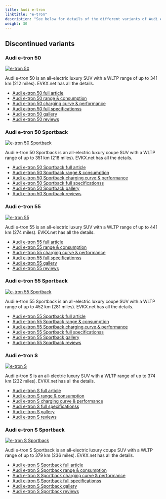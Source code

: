 ```yaml
---
title: Audi e-tron
linktitle: "e-tron"
description: "See below for details of the different variants of Audi e-tron"
weight: 30
---
```

## Discontinued variants

### Audi e-tron 50

<a href="e-tron_50/"><img src="https://media.evkx.net/multimedia/models/audi/e-tron/e-tron_50/main_1_st.jpg" class="img-fluid" alt="e-tron 50" ></a>

Audi e-tron 50 is an all-electric luxury SUV with a WLTP range of up to 341 km (212 miles). EVKX.net has all the details. 

- [Audi e-tron 50 full article](e-tron_50/)
- [Audi e-tron 50 range & consumption](e-tron_50/rangeandconsumption/)
- [Audi e-tron 50 charging curve & performance](e-tron_50/chargingcurve/)
- [Audi e-tron 50 full specificationss](e-tron_50/specifications/)
- [Audi e-tron 50 gallery](e-tron_50/gallery/)
- [Audi e-tron 50 reviews](e-tron_50/reviews/)

### Audi e-tron 50 Sportback

<a href="e-tron_50_sportback/"><img src="https://media.evkx.net/multimedia/models/audi/e-tron/e-tron_50_sportback/main_1_st.jpg" class="img-fluid" alt="e-tron 50 Sportback" ></a>

Audi e-tron 50 Sportback is an all-electric luxury coupe SUV with a WLTP range of up to 351 km (218 miles). EVKX.net has all the details. 

- [Audi e-tron 50 Sportback full article](e-tron_50_sportback/)
- [Audi e-tron 50 Sportback range & consumption](e-tron_50_sportback/rangeandconsumption/)
- [Audi e-tron 50 Sportback charging curve & performance](e-tron_50_sportback/chargingcurve/)
- [Audi e-tron 50 Sportback full specificationss](e-tron_50_sportback/specifications/)
- [Audi e-tron 50 Sportback gallery](e-tron_50_sportback/gallery/)
- [Audi e-tron 50 Sportback reviews](e-tron_50_sportback/reviews/)

### Audi e-tron 55

<a href="e-tron_55/"><img src="https://media.evkx.net/multimedia/models/audi/e-tron/e-tron_55/main_1_st.jpg" class="img-fluid" alt="e-tron 55" ></a>

Audi e-tron 55 is an all-electric luxury SUV with a WLTP range of up to 441 km (274 miles). EVKX.net has all the details. 

- [Audi e-tron 55 full article](e-tron_55/)
- [Audi e-tron 55 range & consumption](e-tron_55/rangeandconsumption/)
- [Audi e-tron 55 charging curve & performance](e-tron_55/chargingcurve/)
- [Audi e-tron 55 full specificationss](e-tron_55/specifications/)
- [Audi e-tron 55 gallery](e-tron_55/gallery/)
- [Audi e-tron 55 reviews](e-tron_55/reviews/)

### Audi e-tron 55 Sportback

<a href="e-tron_55_sportback/"><img src="https://media.evkx.net/multimedia/models/audi/e-tron/e-tron_55_sportback/main_1_st.jpg" class="img-fluid" alt="e-tron 55 Sportback" ></a>

Audi e-tron 55 Sportback is an all-electric luxury coupe SUV with a WLTP range of up to 452 km (281 miles). EVKX.net has all the details. 

- [Audi e-tron 55 Sportback full article](e-tron_55_sportback/)
- [Audi e-tron 55 Sportback range & consumption](e-tron_55_sportback/rangeandconsumption/)
- [Audi e-tron 55 Sportback charging curve & performance](e-tron_55_sportback/chargingcurve/)
- [Audi e-tron 55 Sportback full specificationss](e-tron_55_sportback/specifications/)
- [Audi e-tron 55 Sportback gallery](e-tron_55_sportback/gallery/)
- [Audi e-tron 55 Sportback reviews](e-tron_55_sportback/reviews/)

### Audi e-tron S

<a href="e-tron_s/"><img src="https://media.evkx.net/multimedia/models/audi/e-tron/e-tron_s/main_1_st.jpg" class="img-fluid" alt="e-tron S" ></a>

Audi e-tron S is an all-electric luxury SUV with a WLTP range of up to 374 km (232 miles). EVKX.net has all the details. 

- [Audi e-tron S full article](e-tron_s/)
- [Audi e-tron S range & consumption](e-tron_s/rangeandconsumption/)
- [Audi e-tron S charging curve & performance](e-tron_s/chargingcurve/)
- [Audi e-tron S full specificationss](e-tron_s/specifications/)
- [Audi e-tron S gallery](e-tron_s/gallery/)
- [Audi e-tron S reviews](e-tron_s/reviews/)

### Audi e-tron S Sportback

<a href="e-tron_s_sportback/"><img src="https://media.evkx.net/multimedia/models/audi/e-tron/e-tron_s_sportback/main_1_st.jpg" class="img-fluid" alt="e-tron S Sportback" ></a>

Audi e-tron S Sportback is an all-electric luxury coupe SUV with a WLTP range of up to 379 km (236 miles). EVKX.net has all the details. 

- [Audi e-tron S Sportback full article](e-tron_s_sportback/)
- [Audi e-tron S Sportback range & consumption](e-tron_s_sportback/rangeandconsumption/)
- [Audi e-tron S Sportback charging curve & performance](e-tron_s_sportback/chargingcurve/)
- [Audi e-tron S Sportback full specificationss](e-tron_s_sportback/specifications/)
- [Audi e-tron S Sportback gallery](e-tron_s_sportback/gallery/)
- [Audi e-tron S Sportback reviews](e-tron_s_sportback/reviews/)

